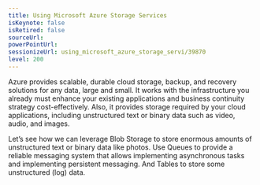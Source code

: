 ```yaml
---
title: Using Microsoft Azure Storage Services
isKeynote: false
isRetired: false
sourceUrl:
powerPointUrl:
sessionizeUrl: using_microsoft_azure_storage_servi/39870
level: 200
---
```

Azure provides scalable, durable cloud storage, backup, and recovery solutions for any data, large and small. It works with the infrastructure you already must enhance your existing applications and business continuity strategy cost-effectively. Also, it provides storage required by your cloud applications, including unstructured text or binary data such as video, audio, and images.

Let’s see how we can leverage Blob Storage to store enormous amounts of unstructured text or binary data like photos. Use Queues to provide a reliable messaging system that allows implementing asynchronous tasks and implementing persistent messaging. And Tables to store some unstructured (log) data.
